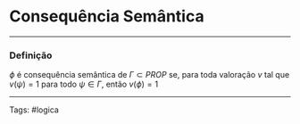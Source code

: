 # Consequência Semântica

---

### Definição

$\phi$ é consequência semântica de $\Gamma \subset PROP$ se, para toda valoração $v$ tal que $v(\psi)=1$ para todo $\psi \in \Gamma$, então $v(\phi)=1$

---

Tags: #logica 
